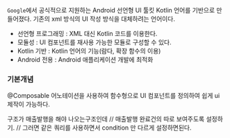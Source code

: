 
`Google`에서 공식적으로 지원하는 Android 선언형 UI 툴킷
Kotlin 언어를 기반으로 만들어졌다. 기존의 xml 방식의 UI 작성 방식을 대체하려는 언어이다.

- 선언형 프로그래밍 : XML 대신 Kotlin 코드를 이용한다.
- 모듈성 : UI 컴포넌트를 재사용 가능한 모듈로 구성할 수 있다.
- Kotlin 기반 : Kotlin 언어의 기능(람다, 확장 함수의 이용)
- Android 전용 : Android 애플리케이션 개발에 최적화


### 기본개념

@Composable 어노테이션을 사용하여 함수형으로 UI 컴포넌트를 정의하여 쉽게 ui 제작이 가능하다.


구조가 매출발행을 해야 나오는구조인데
// 매출발행 완료건의 따로 보여주도록 설정하기.
// 그러면 같은 쿼리를 사용하면서 condition 만 다르게 설정하면된다.
